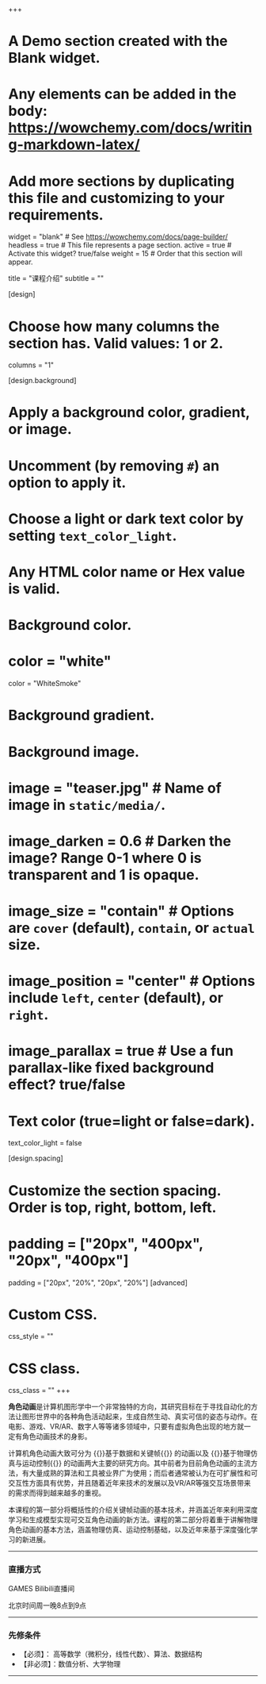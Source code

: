 +++
# A Demo section created with the Blank widget.
# Any elements can be added in the body: https://wowchemy.com/docs/writing-markdown-latex/
# Add more sections by duplicating this file and customizing to your requirements.

widget = "blank"  # See https://wowchemy.com/docs/page-builder/
headless = true  # This file represents a page section.
active = true  # Activate this widget? true/false
weight = 15  # Order that this section will appear.

title = "课程介绍"
subtitle = ""

[design]
  # Choose how many columns the section has. Valid values: 1 or 2.
  columns = "1"

[design.background]
  # Apply a background color, gradient, or image.
  #   Uncomment (by removing `#`) an option to apply it.
  #   Choose a light or dark text color by setting `text_color_light`.
  #   Any HTML color name or Hex value is valid.

  # Background color.
 # color = "white"
  color = "WhiteSmoke"
  # Background gradient.
  
  
  # Background image.
  # image = "teaser.jpg"  # Name of image in `static/media/`.
  # image_darken = 0.6  # Darken the image? Range 0-1 where 0 is transparent and 1 is opaque.
  # image_size = "contain"  #  Options are `cover` (default), `contain`, or `actual` size.
  # image_position = "center"  # Options include `left`, `center` (default), or `right`.
  # image_parallax = true  # Use a fun parallax-like fixed background effect? true/false
  
  # Text color (true=light or false=dark).
  text_color_light = false

[design.spacing]
  # Customize the section spacing. Order is top, right, bottom, left.
  # padding = ["20px", "400px", "20px", "400px"]
  padding = ["20px", "20%", "20px", "20%"]
[advanced]
 # Custom CSS. 
 css_style = ""
 
 # CSS class.
 css_class = ""
+++

**角色动画**是计算机图形学中一个非常独特的方向，其研究目标在于寻找自动化的方法让图形世界中的各种角色活动起来，生成自然生动、真实可信的姿态与动作。在电影、游戏、VR/AR、数字人等等诸多领域中，只要有虚拟角色出现的地方就一定有角色动画技术的身影。

计算机角色动画大致可分为
{{<hl>}}基于数据和关键帧{{</hl>}}
的动画以及 
{{<hl>}}基于物理仿真与运动控制{{</hl>}} 
的动画两大主要的研究方向。其中前者为目前角色动画的主流方法，有大量成熟的算法和工具被业界广为使用；而后者通常被认为在可扩展性和可交互性方面具有优势，并且随着近年来技术的发展以及VR/AR等强交互场景带来的需求而得到越来越多的重视。

本课程的第一部分将概括性的介绍关键帧动画的基本技术，并涵盖近年来利用深度学习和生成模型实现可交互角色动画的新方法。课程的第二部分将着重于讲解物理角色动画的基本方法，涵盖物理仿真、运动控制基础，以及近年来基于深度强化学习的新进展。

***
### 直播方式
GAMES Bilibili直播间

北京时间周一晚8点到9点

***

### 先修条件
- 【必须】： 高等数学（微积分，线性代数）、算法、数据结构
- 【非必须】：数值分析、大学物理

***